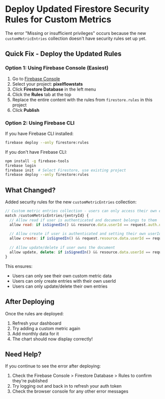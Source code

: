 # Deploy Updated Firestore Security Rules for Custom Metrics

The error "Missing or insufficient privileges" occurs because the new `customMetricEntries` collection doesn't have security rules set up yet.

## Quick Fix - Deploy the Updated Rules

### Option 1: Using Firebase Console (Easiest)

1. Go to [Firebase Console](https://console.firebase.google.com/)
2. Select your project: **pixelflowstats**
3. Click **Firestore Database** in the left menu
4. Click the **Rules** tab at the top
5. Replace the entire content with the rules from `firestore.rules` in this project
6. Click **Publish**

### Option 2: Using Firebase CLI

If you have Firebase CLI installed:

```bash
firebase deploy --only firestore:rules
```

If you don't have Firebase CLI:

```bash
npm install -g firebase-tools
firebase login
firebase init  # Select Firestore, use existing project
firebase deploy --only firestore:rules
```

## What Changed?

Added security rules for the new `customMetricEntries` collection:

```javascript
// Custom metric entries collection - users can only access their own entries
match /customMetricEntries/{entryId} {
  // Allow read if user is authenticated and document belongs to them
  allow read: if isSignedIn() && resource.data.userId == request.auth.uid;
  
  // Allow create if user is authenticated and setting their own userId
  allow create: if isSignedIn() && request.resource.data.userId == request.auth.uid;
  
  // Allow update/delete if user owns the document
  allow update, delete: if isSignedIn() && resource.data.userId == request.auth.uid;
}
```

This ensures:
- Users can only see their own custom metric data
- Users can only create entries with their own userId
- Users can only update/delete their own entries

## After Deploying

Once the rules are deployed:
1. Refresh your dashboard
2. Try adding a custom metric again
3. Add monthly data for it
4. The chart should now display correctly!

## Need Help?

If you continue to see the error after deploying:
1. Check the Firebase Console > Firestore Database > Rules to confirm they're published
2. Try logging out and back in to refresh your auth token
3. Check the browser console for any other error messages

